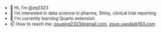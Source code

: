 
- 👋 Hi, I’m @zq2323
- 🌱 I’m interested in data science in pharma, Shiny, clinical trial reporting
- 👀 I'm currently learning Quarto extension
- 📫 How to reach me: zouqing2323@gmail.com, zouq_yaoda@163.com

